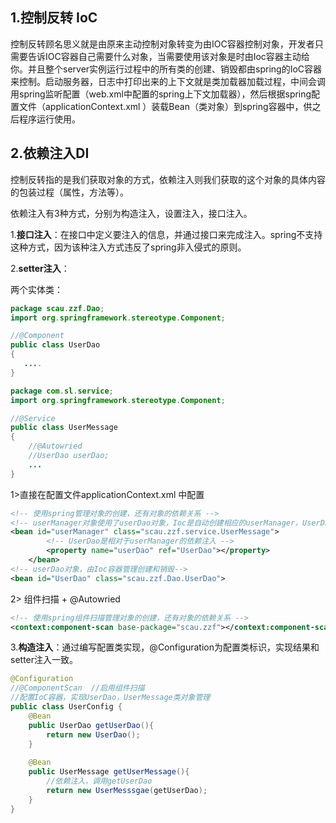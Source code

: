 ## 1.控制反转 IoC

控制反转顾名思义就是由原来主动控制对象转变为由IOC容器控制对象，开发者只需要告诉IOC容器自己需要什么对象，当需要使用该对象是时由Ioc容器主动给你。并且整个server实例运行过程中的所有类的创建、销毁都由spring的IoC容器来控制。启动服务器，日志中打印出来的上下文就是类加载器加载过程，中间会调用spring监听配置（web.xml中配置的spring上下文加载器），然后根据spring配置文件（applicationContext.xml ）装载Bean（类对象）到spring容器中，供之后程序运行使用。



## 2.依赖注入DI 

控制反转指的是我们获取对象的方式，依赖注入则我们获取的这个对象的具体内容的包装过程（属性，方法等）。

依赖注入有3种方式，分别为构造注入，设置注入，接口注入。

1.**接口注入**：在接口中定义要注入的信息，并通过接口来完成注入。spring不支持这种方式，因为该种注入方式违反了spring非入侵式的原则。

2.**setter注入**：

两个实体类：

```java
package scau.zzf.Dao;
import org.springframework.stereotype.Component;

//@Component
public class UserDao 
{
   ....
}
```

```java
package com.sl.service;
import org.springframework.stereotype.Component;

//@Service
public class UserMessage 
{
    //@Autowried
    //UserDao userDao;
    ...
}
```

1>直接在配置文件applicationContext.xml 中配置

```xml
<!-- 使用spring管理对象的创建，还有对象的依赖关系 -->  
<!-- userManager对象使用了userDao对象，Ioc是自动创建相应的userManager，UserDao实现，都是由容器管理创建和销毁--> 
<bean id="userManager" class="scau.zzf.service.UserMessage">    
        <!-- UserDao是相对于userManager的依赖注入 -->    
        <property name="userDao" ref="UserDao"></property>   
    </bean>   
<!-- userDao对象，由Ioc容器管理创建和销毁--> 
<bean id="UserDao" class="scau.zzf.Dao.UserDao">

```

2> 组件扫描 + @Autowried

```xml
<!-- 使用spring组件扫描管理对象的创建，还有对象的依赖关系 --> 
<context:component-scan base-package="scau.zzf"></context:component-scan>
```

3.**构造注入**：通过编写配置类实现，@Configuration为配置类标识，实现结果和setter注入一致。

```java
@Configuration
//@ComponentScan  //启用组件扫描
//配置IoC容器，实现UserDao，UserMessage类对象管理
public class UserConfig {
    @Bean
    public UserDao getUserDao(){
        return new UserDao();
    }
    
    @Bean
    public UserMessage getUserMessage(){
        //依赖注入，调用getUserDao
        return new UserMesssgae(getUserDao);
    }
}
```

